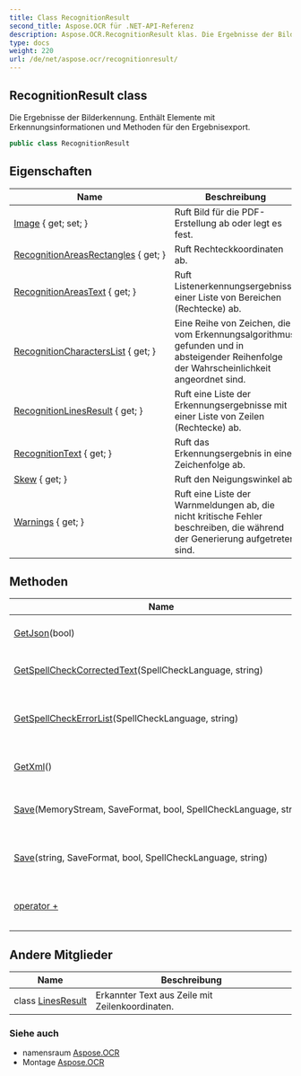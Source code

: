 ```yaml
---
title: Class RecognitionResult
second_title: Aspose.OCR für .NET-API-Referenz
description: Aspose.OCR.RecognitionResult klas. Die Ergebnisse der Bilderkennung. Enthält Elemente mit Erkennungsinformationen und Methoden für den Ergebnisexport.
type: docs
weight: 220
url: /de/net/aspose.ocr/recognitionresult/
---
```

## RecognitionResult class

Die Ergebnisse der Bilderkennung. Enthält Elemente mit Erkennungsinformationen und Methoden für den Ergebnisexport.

```csharp
public class RecognitionResult
```

## Eigenschaften

| Name | Beschreibung |
| --- | --- |
| [Image](../../aspose.ocr/recognitionresult/image/) { get; set; } | Ruft Bild für die PDF-Erstellung ab oder legt es fest. |
| [RecognitionAreasRectangles](../../aspose.ocr/recognitionresult/recognitionareasrectangles/) { get; } | Ruft Rechteckkoordinaten ab. |
| [RecognitionAreasText](../../aspose.ocr/recognitionresult/recognitionareastext/) { get; } | Ruft Listenerkennungsergebnisse einer Liste von Bereichen (Rechtecke) ab. |
| [RecognitionCharactersList](../../aspose.ocr/recognitionresult/recognitioncharacterslist/) { get; } | Eine Reihe von Zeichen, die vom Erkennungsalgorithmus gefunden und in absteigender Reihenfolge der Wahrscheinlichkeit angeordnet sind. |
| [RecognitionLinesResult](../../aspose.ocr/recognitionresult/recognitionlinesresult/) { get; } | Ruft eine Liste der Erkennungsergebnisse mit einer Liste von Zeilen (Rechtecke) ab. |
| [RecognitionText](../../aspose.ocr/recognitionresult/recognitiontext/) { get; } | Ruft das Erkennungsergebnis in einer Zeichenfolge ab. |
| [Skew](../../aspose.ocr/recognitionresult/skew/) { get; } | Ruft den Neigungswinkel ab. |
| [Warnings](../../aspose.ocr/recognitionresult/warnings/) { get; } | Ruft eine Liste der Warnmeldungen ab, die nicht kritische Fehler beschreiben, die während der Generierung aufgetreten sind. |

## Methoden

| Name | Beschreibung |
| --- | --- |
| [GetJson](../../aspose.ocr/recognitionresult/getjson/)(bool) | JSON-Zeichenfolge mit Erkennungsergebnissen bilden. |
| [GetSpellCheckCorrectedText](../../aspose.ocr/recognitionresult/getspellcheckcorrectedtext/)(SpellCheckLanguage, string) | Korrigiert Text (ersetzt falsch geschriebene Wörter). |
| [GetSpellCheckErrorList](../../aspose.ocr/recognitionresult/getspellcheckerrorlist/)(SpellCheckLanguage, string) | Finden Sie die falsch geschriebenen Wörter mit vorgeschlagenen Schreibweisen für einen bestimmten Eingabetext. |
| [GetXml](../../aspose.ocr/recognitionresult/getxml/)() | Formular-XML-String mit Erkennungsergebnissen. |
| [Save](../../aspose.ocr/recognitionresult/save/#save)(MemoryStream, SaveFormat, bool, SpellCheckLanguage, string) | Speichert das Dokument als einfaches Text-, PDF- oder Microsoft Word-Dokument. |
| [Save](../../aspose.ocr/recognitionresult/save/#save_1)(string, SaveFormat, bool, SpellCheckLanguage, string) | Speichert das Dokument als einfaches Text-, PDF- oder Microsoft Word-Dokument. |
| [operator +](../../aspose.ocr/recognitionresult/op_addition/) | Um das vollständige Ergebnis aus erkannten Fragmenten (Linien) zu vervollständigen. |

## Andere Mitglieder

| Name | Beschreibung |
| --- | --- |
| class [LinesResult](recognitionresult.linesresult/) | Erkannter Text aus Zeile mit Zeilenkoordinaten. |

### Siehe auch

* namensraum [Aspose.OCR](../../aspose.ocr/)
* Montage [Aspose.OCR](../../)


